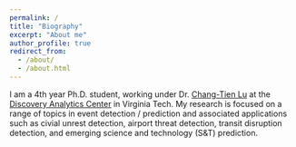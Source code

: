 ```yaml
---
permalink: /
title: "Biography"
excerpt: "About me"
author_profile: true
redirect_from: 
  - /about/
  - /about.html
---
```


I am a 4th year Ph.D. student, working under
Dr. [Chang-Tien Lu](http://www.nvc.cs.vt.edu/~ctlu/) at the
[Discovery Analytics Center](https://dac.cs.vt.edu/) in Virginia Tech. My
research is focused on a range of topics in event detection / prediction and
associated applications such as civial unrest detection, airport threat
detection, transit disruption detection, and emerging science and technology
(S&T) prediction.
